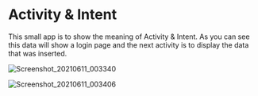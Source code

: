 # Activity & Intent

This small app is to show the meaning of Activity & Intent. As you can see this data will show a login page and the next activity is to display the data that was inserted.

![Screenshot_20210611_003340](https://user-images.githubusercontent.com/26829975/121641712-c36da480-ca4c-11eb-8092-5ae8fbda8b45.png)

![Screenshot_20210611_003406](https://user-images.githubusercontent.com/26829975/121641736-ccf70c80-ca4c-11eb-9858-62727d78e453.png)




